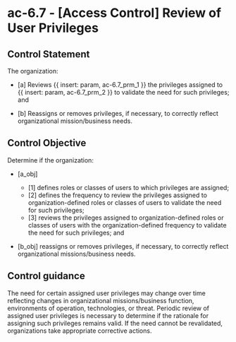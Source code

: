 # ac-6.7 - \[Access Control\] Review of User Privileges

## Control Statement

The organization:

- \[a\] Reviews {{ insert: param, ac-6.7_prm_1 }} the privileges assigned to {{ insert: param, ac-6.7_prm_2 }} to validate the need for such privileges; and

- \[b\] Reassigns or removes privileges, if necessary, to correctly reflect organizational mission/business needs.

## Control Objective

Determine if the organization:

- \[a_obj\]

  - \[1\] defines roles or classes of users to which privileges are assigned;
  - \[2\] defines the frequency to review the privileges assigned to organization-defined roles or classes of users to validate the need for such privileges;
  - \[3\] reviews the privileges assigned to organization-defined roles or classes of users with the organization-defined frequency to validate the need for such privileges; and

- \[b_obj\] reassigns or removes privileges, if necessary, to correctly reflect organizational missions/business needs.

## Control guidance

The need for certain assigned user privileges may change over time reflecting changes in organizational missions/business function, environments of operation, technologies, or threat. Periodic review of assigned user privileges is necessary to determine if the rationale for assigning such privileges remains valid. If the need cannot be revalidated, organizations take appropriate corrective actions.
